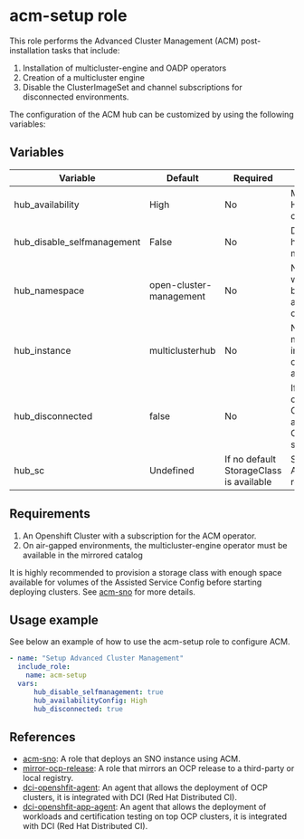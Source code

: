 # acm-setup role

This role performs the Advanced Cluster Management (ACM) post-installation tasks that include:

1. Installation of multicluster-engine and OADP operators
1. Creation of a multicluster engine
1. Disable the ClusterImageSet and channel subscriptions for disconnected environments.

The configuration of the ACM hub can be customized by using the following variables:

## Variables

| Variable                           | Default                       | Required    | Description                                   |
| ---------------------------------- | ----------------------------- | ----------- | ----------------------------------------------|
|hub_availability                    |High                           |No           |Multicluster hub High Availability configuration |
|hub_disable_selfmanagement          |False                          |No           |Do not import the hub cluster as managed in ACM  |
|hub_namespace                       |open-cluster-management        |No           |Namespace where ACM has been installed and will be configured |
|hub_instance                        |multiclusterhub                |No           |Name of the multiclusterhub instance to be created (fail if already exists) |
|hub_disconnected                    |false                          |No           |If true, it will create custom ClusterImageSets and remove the Channel subscriptions |
|hub_sc                              |Undefined                      | If no default StorageClass is available | Storage class for ACM Hub resources |

## Requirements
1. An Openshift Cluster with a subscription for the ACM operator.
1. On air-gapped environments, the multicluster-engine operator must be available in the mirrored catalog

It is highly recommended to provision a storage class with enough space available for volumes of the Assisted Service Config before starting deploying clusters. See [acm-sno](../acm-sno/README.md) for more details.

## Usage example

See below an example of how to use the acm-setup role to configure ACM.

```yaml
- name: "Setup Advanced Cluster Management"
  include_role:
    name: acm-setup
  vars:
      hub_disable_selfmanagement: true
      hub_availabilityConfig: High
      hub_disconnected: true
```

## References

* [acm-sno](../acm-sno/README.md): A role that deploys an SNO instance using ACM.
* [mirror-ocp-release](../mirror-ocp-release/): A role that mirrors an OCP release to a third-party or local registry.
* [dci-openshfit-agent](https://github.com/redhat-cip/dci-openshift-agent/): An agent that allows the deployment of OCP clusters, it is integrated with DCI (Red Hat Distributed CI).
* [dci-openshfit-app-agent](https://github.com/redhat-cip/dci-openshift-app-agent/): An agent that allows the deployment of workloads and certification testing on top OCP clusters, it is integrated with DCI (Red Hat Distributed CI).
